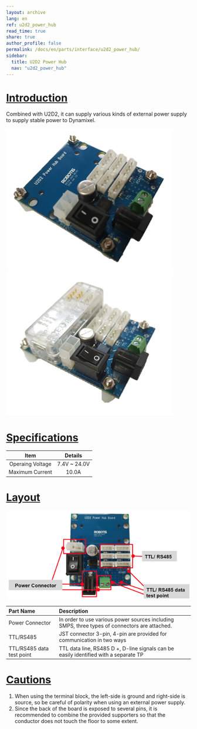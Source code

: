 ```yaml
---
layout: archive
lang: en
ref: u2d2_power_hub
read_time: true
share: true
author_profile: false
permalink: /docs/en/parts/interface/u2d2_power_hub/
sidebar:
  title: U2D2 Power Hub
  nav: "u2d2_power_hub"
---
```


# [Introduction](#introduction)
Combined with U2D2, it can supply various kinds of external power supply to supply stable power to Dynamixel.

![](/assets/images/parts/interface/u2d2_power_hub/product_image.png)![](/assets/images/parts/interface/u2d2_power_hub/product_without_u2d2.png)

# [Specifications](#specifications)

|Item|Details|
|:---:|:---:|
|Operaing Voltage|7.4V ~ 24.0V|
|Maximum Current|10.0A|

# [Layout](#layout)

![](/assets/images/parts/interface/u2d2_power_hub/layout.png)

|Part Name|Description|
|:---|:---|
|Power Connector|In order to use various power sources including SMPS, three types of connectors are attached.|
|TTL/RS485|JST connector 3-pin, 4-pin are provided for communication in two ways|
|TTL/RS485 data test point|TTL data line, RS485 D +, D-line signals can be easily identified with a separate TP|

# [Cautions](#cautions)

1. When using the terminal block, the left-side is ground and right-side is source, so be careful of polarity when using an external power supply.
2. Since the back of the board is exposed to several pins, it is recommended to combine the provided supporters so that the conductor does not touch the floor to some extent.
